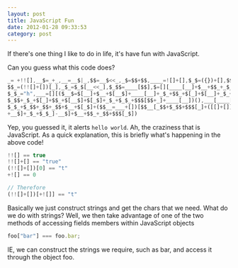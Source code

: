 ```yaml
---
layout: post
title: JavaScript Fun
date: 2012-01-28 09:33:53
category: post
---
```


If there's one thing I like to do in life, it's have fun with JavaScript.

Can you guess what this code does?

<!-- prettier-ignore -->
```javascript
_= +!![],__$=_+_,__=__$|_,$$=__$<<_,_$=$$+$$,____=![]+[],$_$=({})+[],$$$=[][_]+[],$__=$_$[_],
$$_=(!![]+[])[_],_$_=$_$[__<<_],$_$$=____[$$],$=[][____[__]+$__+$$_+_$_] + [],_$$=____[__$],
$_$_="h",___=[][($__$=$[__]+$__+$[__$]+____[__]+_$_+$$_+$[_]+$[__]+_$_+$__+$$_)][$__$]($$_+
$_$$+_$_+$[_]+$$_+$[__$]+$[_$]+_$_+$_$_+$$$[$$+_]+____[__])(),___[____[_]+_$$+$_$$+$$_+_$_](
$_$_+$_$$+_$$+_$$+$__+$[_$]+($$__=___+[])[$$__[_$$+$_$$+$$$[_]+([[]+[]][+[]][$__$]+[])[_$+$$
+__$]+_$_+$_$_]-__$]+$__+$$_+_$$+$$$[_$])
```

<!-- end-excerpt -->

Yep, you guessed it, it alerts `hello world`. Ah, the craziness that is JavaScript.
As a quick explanation, this is briefly what's happening in the above code!

<!-- prettier-ignore -->
```javascript
!![] == true
!![]+[] == "true"
(!![]+[])[0] == "t"
+![] == 0

// Therefore
(!![]+[])[+![]] == "t"
```

Basically we just construct strings and get the chars that we need. What do we do with strings? Well, we then take advantage of one of the two methods of accessing fields members within JavaScript objects

```javascript
foo["bar"] === foo.bar;
```

IE, we can construct the strings we require, such as bar, and access it through the object foo.
